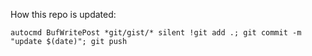 How this repo is updated:

```vim
autocmd BufWritePost *git/gist/* silent !git add .; git commit -m "update $(date)"; git push
```
